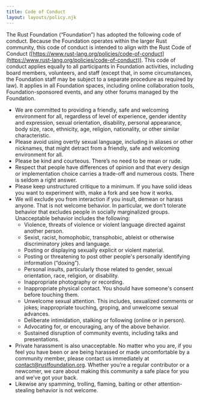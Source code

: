 ```yaml
---
title: Code of Conduct
layout: layouts/policy.njk
---
```


The Rust Foundation (“Foundation”) has adopted the following code of conduct. Because the Foundation operates within the larger Rust community, this code of conduct is intended to align with the Rust Code of Conduct ([https://www.rust-lang.org/policies/code-of-conduct](https://www.rust-lang.org/policies/code-of-conduct)). This code of conduct applies equally to all participants in Foundation activities, including board members, volunteers, and staff (except that, in some circumstances, the Foundation staff may be subject to a separate procedure as required by law). It applies in all Foundation spaces, including online collaboration tools, Foundation-sponsored events, and any other forums managed by the Foundation.

* We are committed to providing a friendly, safe and welcoming environment for all, regardless of level of experience, gender identity and expression, sexual orientation, disability, personal appearance, body size, race, ethnicity, age, religion, nationality, or other similar characteristic.
* Please avoid using overtly sexual language, including in aliases or other nicknames, that might detract from a friendly, safe and welcoming environment for all.
* Please be kind and courteous. There’s no need to be mean or rude.
* Respect that people have differences of opinion and that every design or implementation choice carries a trade-off and numerous costs. There is seldom a right answer.
* Please keep unstructured critique to a minimum. If you have solid ideas you want to experiment with, make a fork and see how it works.
* We will exclude you from interaction if you insult, demean or harass anyone. That is not welcome behavior. In particular, we don’t tolerate behavior that excludes people in socially marginalized groups. Unacceptable behavior includes the following:
  * Violence, threats of violence or violent language directed against another person.
  * Sexist, racist, homophobic, transphobic, ableist or otherwise discriminatory jokes and language.
  * Posting or displaying sexually explicit or violent material.
  * Posting or threatening to post other people's personally identifying information (“doxing”).
  * Personal insults, particularly those related to gender, sexual orientation, race, religion, or disability.
  * Inappropriate photography or recording.
  * Inappropriate physical contact. You should have someone's consent before touching them.
  * Unwelcome sexual attention. This includes, sexualized comments or jokes; inappropriate touching, groping, and unwelcome sexual advances.
  * Deliberate intimidation, stalking or following (online or in person).
  * Advocating for, or encouraging, any of the above behavior.
  * Sustained disruption of community events, including talks and presentations.
* Private harassment is also unacceptable. No matter who you are, if you feel you have been or are being harassed or made uncomfortable by a community member, please contact us immediately at contact@rustfoundation.org. Whether you’re a regular contributor or a newcomer, we care about making this community a safe place for you and we’ve got your back.
* Likewise any spamming, trolling, flaming, baiting or other attention-stealing behavior is not welcome.
